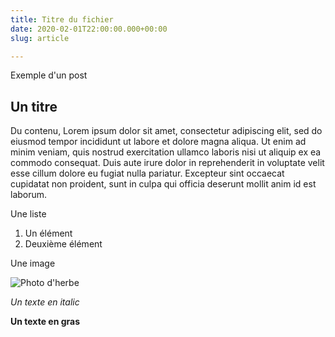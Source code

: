 ```yaml
---
title: Titre du fichier
date: 2020-02-01T22:00:00.000+00:00
slug: article

---
```

Exemple d'un post

## Un titre

Du contenu, Lorem ipsum dolor sit amet, consectetur adipiscing elit, sed do eiusmod tempor incididunt ut labore et dolore magna aliqua. Ut enim ad minim veniam, quis nostrud exercitation ullamco laboris nisi ut aliquip ex ea commodo consequat. Duis aute irure dolor in reprehenderit in voluptate velit esse cillum dolore eu fugiat nulla pariatur. Excepteur sint occaecat cupidatat non proident, sunt in culpa qui officia deserunt mollit anim id est laborum.

Une liste

1. Un élément
2. Deuxième élément

Une image

![Photo d'herbe](/media/grass.png "Grass")

_Un texte en italic_

**Un texte en gras**